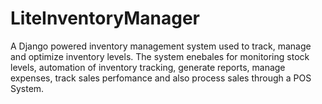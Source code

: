 # LiteInventoryManager
A Django powered inventory management system used to track, manage and optimize inventory levels. The system enebales for monitoring stock levels, automation of inventory tracking, generate reports, manage expenses, track sales perfomance and also process sales through a POS System.
